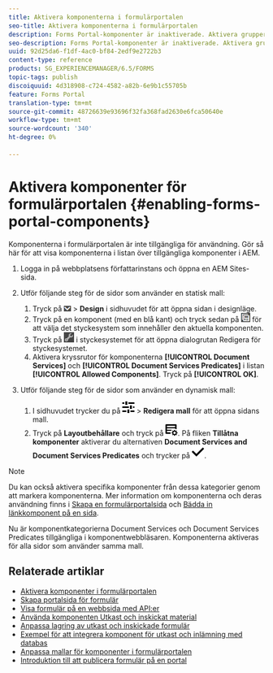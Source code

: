 ```yaml
---
title: Aktivera komponenterna i formulärportalen
seo-title: Aktivera komponenterna i formulärportalen
description: Forms Portal-komponenter är inaktiverade. Aktivera grupper med Document Services och Document Services Predicates för att aktivera Forms Portal-komponenter.
seo-description: Forms Portal-komponenter är inaktiverade. Aktivera grupper med Document Services och Document Services Predicates för att aktivera Forms Portal-komponenter.
uuid: 92d25da6-f1df-4ac0-bf84-2edf9e2722b3
content-type: reference
products: SG_EXPERIENCEMANAGER/6.5/FORMS
topic-tags: publish
discoiquuid: 4d318908-c724-4582-a82b-6e9b1c55705b
feature: Forms Portal
translation-type: tm+mt
source-git-commit: 48726639e93696f32fa368fad2630e6fca50640e
workflow-type: tm+mt
source-wordcount: '340'
ht-degree: 0%

---
```



# Aktivera komponenter för formulärportalen {#enabling-forms-portal-components}

Komponenterna i formulärportalen är inte tillgängliga för användning. Gör så här för att visa komponenterna i listan över tillgängliga komponenter i AEM.

1. Logga in på webbplatsens författarinstans och öppna en AEM Sites-sida.

1. Utför följande steg för de sidor som använder en statisk mall:

   1. Tryck på ![canvas-drop-down](assets/canvas-drop-down.png) > **Design** i sidhuvudet för att öppna sidan i designläge.
   1. Tryck på en komponent (med en blå kant) och tryck sedan på ![fältnivå](assets/field-level.png) för att välja det styckesystem som innehåller den aktuella komponenten.
   1. Tryck på ![settings_icon](assets/settings_icon.png) i styckesystemet för att öppna dialogrutan Redigera för styckesystemet.
   1. Aktivera kryssrutor för komponenterna **[!UICONTROL Document Services]** och **[!UICONTROL Document Services Predicates]** i listan **[!UICONTROL Allowed Components]**. Tryck på **[!UICONTROL OK]**.

1. Utför följande steg för de sidor som använder en dynamisk mall:

   1. I sidhuvudet trycker du på ![egenskaper](assets/properties.png) > **Redigera mall** för att öppna sidans mall.
   1. Tryck på **Layoutbehållare** och tryck på ![FeedManagement](/help/forms/using/assets/feedmanagement.png). På fliken **Tillåtna komponenter** aktiverar du alternativen **Document Services and Document Services Predicates** och trycker på ![aem_6_3_forms_save](assets/aem_6_3_forms_save.png).

>[!NOTE]
>
>Du kan också aktivera specifika komponenter från dessa kategorier genom att markera komponenterna. Mer information om komponenterna och deras användning finns i [Skapa en formulärportalsida](/help/forms/using/creating-form-portal-page.md) och [Bädda in länkkomponent på en sida](/help/forms/using/embedding-link-component-page.md).

Nu är komponentkategorierna Document Services och Document Services Predicates tillgängliga i komponentwebbläsaren. Komponenterna aktiveras för alla sidor som använder samma mall.

## Relaterade artiklar

* [Aktivera komponenter i formulärportalen](/help/forms/using/enabling-forms-portal-components.md)
* [Skapa portalsida för formulär](/help/forms/using/creating-form-portal-page.md)
* [Visa formulär på en webbsida med API:er](/help/forms/using/listing-forms-webpage-using-apis.md)
* [Använda komponenten Utkast och inskickat material](/help/forms/using/draft-submission-component.md)
* [Anpassa lagring av utkast och inskickade formulär](/help/forms/using/draft-submission-component.md)
* [Exempel för att integrera komponent för utkast och inlämning med databas](/help/forms/using/integrate-draft-submission-database.md)
* [Anpassa mallar för komponenter i formulärportalen](/help/forms/using/customizing-templates-forms-portal-components.md)
* [Introduktion till att publicera formulär på en portal](/help/forms/using/introduction-publishing-forms.md)
